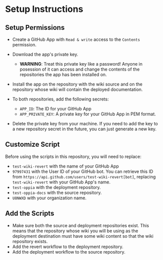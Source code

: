 # Setup Instructions

## Setup Permissions

* Create a GitHub App with `Read & write` access to the `Contents`
  permission.
* Download the app's private key.

  * **WARNING**: Treat this private key like a password! Anyone in
    posession of it can access and change the contents of the
    repositories the app has been installed on.

* Install the app on the repository with the wiki source and on the
  repository whose wiki will contain the deployed documentation.
* To both repositories, add the following secrets:

  * `APP_ID`: The ID for your GitHub App
  * `APP_PRIVATE_KEY`: A private key for your GitHub App in PEM format.

* Delete the private key from your machine. If you need to add the key
  to a new repository secret in the future, you can just generate a new
  key.

## Customize Script

Before using the scripts in this repository, you will need to replace:

* `test-wiki-revert` with the name of your GitHub App
* `97997431` with the User ID of your GitHub bot. You can retrieve this
  ID from `https://api.github.com/users/test-wiki-revert[bot]`,
  replacing `test-wiki-revert` with your GitHub App's name.
* `test-oppia` with the deployment repository.
* `test-oppia-docs` with the source repository.
* `U8NWXD` with your organization name.

## Add the Scripts

* Make sure both the source and deployment repositories exist. This
  means that the repository whose wiki you will be using as the
  deployment destination must have some wiki content so that the wiki
  repository exists.
* Add the revert workflow to the deployment repository.
* Add the deployment workflow to the source repository.

